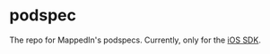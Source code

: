 # podspec

The repo for MappedIn's podspecs. Currently, only for the [iOS SDK](https://github.com/MappedIn/ios).
